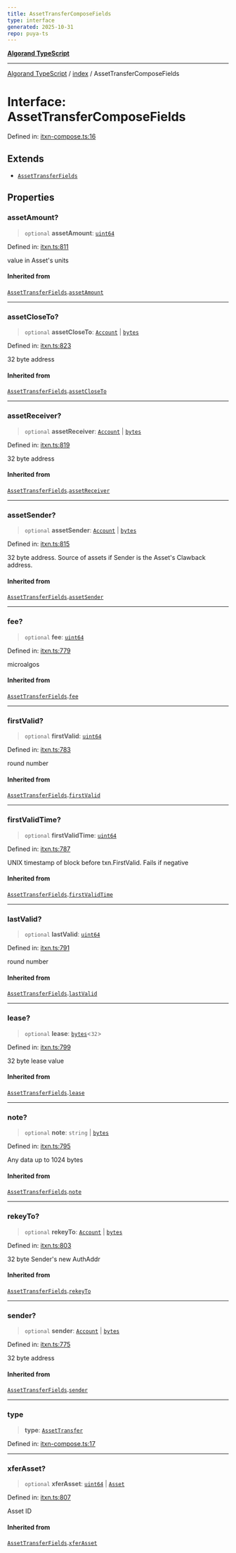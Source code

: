 ```yaml
---
title: AssetTransferComposeFields
type: interface
generated: 2025-10-31
repo: puya-ts
---
```

[**Algorand TypeScript**](../../README.md)

***

[Algorand TypeScript](../../modules.md) / [index](../README.md) / AssetTransferComposeFields

# Interface: AssetTransferComposeFields

Defined in: [itxn-compose.ts:16](https://github.com/algorandfoundation/puya-ts/blob/main/packages/algo-ts/src/itxn-compose.ts#L16)

## Extends

- [`AssetTransferFields`](../../itxn/namespaces/itxn/interfaces/AssetTransferFields.md)

## Properties

### assetAmount?

> `optional` **assetAmount**: [`uint64`](../type-aliases/uint64.md)

Defined in: [itxn.ts:811](https://github.com/algorandfoundation/puya-ts/blob/main/packages/algo-ts/src/itxn.ts#L811)

value in Asset's units

#### Inherited from

[`AssetTransferFields`](../../itxn/namespaces/itxn/interfaces/AssetTransferFields.md).[`assetAmount`](../../itxn/namespaces/itxn/interfaces/AssetTransferFields.md#assetamount)

***

### assetCloseTo?

> `optional` **assetCloseTo**: [`Account`](../type-aliases/Account.md) \| [`bytes`](../type-aliases/bytes.md)

Defined in: [itxn.ts:823](https://github.com/algorandfoundation/puya-ts/blob/main/packages/algo-ts/src/itxn.ts#L823)

32 byte address

#### Inherited from

[`AssetTransferFields`](../../itxn/namespaces/itxn/interfaces/AssetTransferFields.md).[`assetCloseTo`](../../itxn/namespaces/itxn/interfaces/AssetTransferFields.md#assetcloseto)

***

### assetReceiver?

> `optional` **assetReceiver**: [`Account`](../type-aliases/Account.md) \| [`bytes`](../type-aliases/bytes.md)

Defined in: [itxn.ts:819](https://github.com/algorandfoundation/puya-ts/blob/main/packages/algo-ts/src/itxn.ts#L819)

32 byte address

#### Inherited from

[`AssetTransferFields`](../../itxn/namespaces/itxn/interfaces/AssetTransferFields.md).[`assetReceiver`](../../itxn/namespaces/itxn/interfaces/AssetTransferFields.md#assetreceiver)

***

### assetSender?

> `optional` **assetSender**: [`Account`](../type-aliases/Account.md) \| [`bytes`](../type-aliases/bytes.md)

Defined in: [itxn.ts:815](https://github.com/algorandfoundation/puya-ts/blob/main/packages/algo-ts/src/itxn.ts#L815)

32 byte address. Source of assets if Sender is the Asset's Clawback address.

#### Inherited from

[`AssetTransferFields`](../../itxn/namespaces/itxn/interfaces/AssetTransferFields.md).[`assetSender`](../../itxn/namespaces/itxn/interfaces/AssetTransferFields.md#assetsender)

***

### fee?

> `optional` **fee**: [`uint64`](../type-aliases/uint64.md)

Defined in: [itxn.ts:779](https://github.com/algorandfoundation/puya-ts/blob/main/packages/algo-ts/src/itxn.ts#L779)

microalgos

#### Inherited from

[`AssetTransferFields`](../../itxn/namespaces/itxn/interfaces/AssetTransferFields.md).[`fee`](../../itxn/namespaces/itxn/interfaces/AssetTransferFields.md#fee)

***

### firstValid?

> `optional` **firstValid**: [`uint64`](../type-aliases/uint64.md)

Defined in: [itxn.ts:783](https://github.com/algorandfoundation/puya-ts/blob/main/packages/algo-ts/src/itxn.ts#L783)

round number

#### Inherited from

[`AssetTransferFields`](../../itxn/namespaces/itxn/interfaces/AssetTransferFields.md).[`firstValid`](../../itxn/namespaces/itxn/interfaces/AssetTransferFields.md#firstvalid)

***

### firstValidTime?

> `optional` **firstValidTime**: [`uint64`](../type-aliases/uint64.md)

Defined in: [itxn.ts:787](https://github.com/algorandfoundation/puya-ts/blob/main/packages/algo-ts/src/itxn.ts#L787)

UNIX timestamp of block before txn.FirstValid. Fails if negative

#### Inherited from

[`AssetTransferFields`](../../itxn/namespaces/itxn/interfaces/AssetTransferFields.md).[`firstValidTime`](../../itxn/namespaces/itxn/interfaces/AssetTransferFields.md#firstvalidtime)

***

### lastValid?

> `optional` **lastValid**: [`uint64`](../type-aliases/uint64.md)

Defined in: [itxn.ts:791](https://github.com/algorandfoundation/puya-ts/blob/main/packages/algo-ts/src/itxn.ts#L791)

round number

#### Inherited from

[`AssetTransferFields`](../../itxn/namespaces/itxn/interfaces/AssetTransferFields.md).[`lastValid`](../../itxn/namespaces/itxn/interfaces/AssetTransferFields.md#lastvalid)

***

### lease?

> `optional` **lease**: [`bytes`](../type-aliases/bytes.md)\<`32`\>

Defined in: [itxn.ts:799](https://github.com/algorandfoundation/puya-ts/blob/main/packages/algo-ts/src/itxn.ts#L799)

32 byte lease value

#### Inherited from

[`AssetTransferFields`](../../itxn/namespaces/itxn/interfaces/AssetTransferFields.md).[`lease`](../../itxn/namespaces/itxn/interfaces/AssetTransferFields.md#lease)

***

### note?

> `optional` **note**: `string` \| [`bytes`](../type-aliases/bytes.md)

Defined in: [itxn.ts:795](https://github.com/algorandfoundation/puya-ts/blob/main/packages/algo-ts/src/itxn.ts#L795)

Any data up to 1024 bytes

#### Inherited from

[`AssetTransferFields`](../../itxn/namespaces/itxn/interfaces/AssetTransferFields.md).[`note`](../../itxn/namespaces/itxn/interfaces/AssetTransferFields.md#note)

***

### rekeyTo?

> `optional` **rekeyTo**: [`Account`](../type-aliases/Account.md) \| [`bytes`](../type-aliases/bytes.md)

Defined in: [itxn.ts:803](https://github.com/algorandfoundation/puya-ts/blob/main/packages/algo-ts/src/itxn.ts#L803)

32 byte Sender's new AuthAddr

#### Inherited from

[`AssetTransferFields`](../../itxn/namespaces/itxn/interfaces/AssetTransferFields.md).[`rekeyTo`](../../itxn/namespaces/itxn/interfaces/AssetTransferFields.md#rekeyto)

***

### sender?

> `optional` **sender**: [`Account`](../type-aliases/Account.md) \| [`bytes`](../type-aliases/bytes.md)

Defined in: [itxn.ts:775](https://github.com/algorandfoundation/puya-ts/blob/main/packages/algo-ts/src/itxn.ts#L775)

32 byte address

#### Inherited from

[`AssetTransferFields`](../../itxn/namespaces/itxn/interfaces/AssetTransferFields.md).[`sender`](../../itxn/namespaces/itxn/interfaces/AssetTransferFields.md#sender)

***

### type

> **type**: [`AssetTransfer`](../enumerations/TransactionType.md#assettransfer)

Defined in: [itxn-compose.ts:17](https://github.com/algorandfoundation/puya-ts/blob/main/packages/algo-ts/src/itxn-compose.ts#L17)

***

### xferAsset?

> `optional` **xferAsset**: [`uint64`](../type-aliases/uint64.md) \| [`Asset`](../type-aliases/Asset.md)

Defined in: [itxn.ts:807](https://github.com/algorandfoundation/puya-ts/blob/main/packages/algo-ts/src/itxn.ts#L807)

Asset ID

#### Inherited from

[`AssetTransferFields`](../../itxn/namespaces/itxn/interfaces/AssetTransferFields.md).[`xferAsset`](../../itxn/namespaces/itxn/interfaces/AssetTransferFields.md#xferasset)
